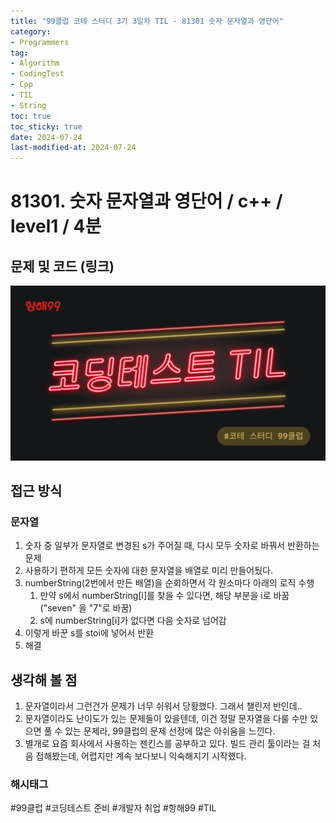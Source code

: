```yaml
---
title: "99클럽 코테 스터디 3기 3일차 TIL - 81301 숫자 문자열과 영단어"
category:
- Programmers
tag:
- Algorithm
- CodingTest
- Cpp
- TIL
- String
toc: true
toc_sticky: true
date: 2024-07-24
last-modified-at: 2024-07-24
---
```


# 81301. 숫자 문자열과 영단어 / c++ / level1 / 4분

## 문제 및 코드 (링크)
[![image](/assets/images/99club_logo.png)](https://github.com/Sho1007/Algorithm/tree/main/%ED%94%84%EB%A1%9C%EA%B7%B8%EB%9E%98%EB%A8%B8%EC%8A%A4/1/81301.%E2%80%85%EC%88%AB%EC%9E%90%E2%80%85%EB%AC%B8%EC%9E%90%EC%97%B4%EA%B3%BC%E2%80%85%EC%98%81%EB%8B%A8%EC%96%B4)

## 접근 방식
### 문자열
1. 숫자 중 일부가 문자열로 변경된 s가 주어질 때, 다시 모두 숫자로 바꿔서 반환하는 문제
2. 사용하기 편하게 모든 숫자에 대한 문자열을 배열로 미리 만들어뒀다.
3. numberString(2번에서 만든 배열)을 순회하면서 각 원소마다 아래의 로직 수행
    1. 만약 s에서 numberString[i]를 찾을 수 있다면, 해당 부분을 i로 바꿈 ("seven" 을 "7"로 바꿈)
    2. s에 numberString[i]가 없다면 다음 숫자로 넘어감
4. 이렇게 바꾼 s를 stoi에 넣어서 반환
5. 해결

## 생각해 볼 점
1. 문자열이라서 그런건가 문제가 너무 쉬워서 당황했다. 그래서 챌린저 반인데..
2. 문자열이라도 난이도가 있는 문제들이 있을텐데, 이건 정말 문자열을 다룰 수만 있으면 풀 수 있는 문제라, 99클럽의 문제 선정에 많은 아쉬움을 느낀다.
3. 별개로 요즘 회사에서 사용하는 젠킨스를 공부하고 있다. 빌드 관리 툴이라는 걸 처음 접해봤는데, 어렵지만 계속 보다보니 익숙해지기 시작했다.


###  해시태그
#99클럽 #코딩테스트 준비 #개발자 취업 #항해99 #TIL